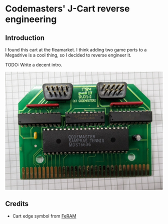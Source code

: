 # Codemasters' J-Cart reverse engineering

## Introduction

I found this cart at the fleamarket. I think adding two game ports to a Megadrive is a cool thing, so I decided to reverse engineer it.

TODO: Write a decent intro.

![JCart PCB](pics/jcart_pcb.jpg)

## Credits

- Cart edge symbol from [FeRAM](https://github.com/soniccd123/Genesis-FeRAM-Cart/)
